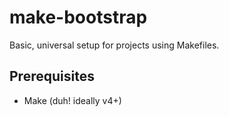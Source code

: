 # make-bootstrap

Basic, universal setup for projects using Makefiles.

## Prerequisites

* Make (duh! ideally v4+)
